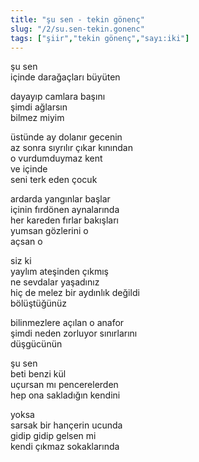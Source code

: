 ```yaml
---
title: "şu sen - tekin gönenç"
slug: "/2/su.sen-tekin.gonenc"
tags: ["şiir","tekin gönenç","sayı:iki"]
---
```


şu sen  
içinde darağaçları büyüten

dayayıp camlara başını  
şimdi ağlarsın  
bilmez miyim

üstünde ay dolanır gecenin  
az sonra sıyrılır çıkar kınından  
o vurdumduymaz kent  
ve içinde  
seni terk eden çocuk

ardarda yangınlar başlar  
içinin fırdönen aynalarında  
her kareden fırlar bakışları  
yumsan gözlerini o  
açsan o

siz ki  
yaylım ateşinden çıkmış  
ne sevdalar yaşadınız  
hiç de melez bir aydınlık değildi  
bölüştüğünüz

bilinmezlere açılan o anafor  
şimdi neden zorluyor sınırlarını  
düşgücünün

şu sen  
beti benzi kül  
uçursan mı pencerelerden  
hep ona sakladığın kendini

yoksa  
sarsak bir hançerin ucunda  
gidip gidip gelsen mi  
kendi çıkmaz sokaklarında

